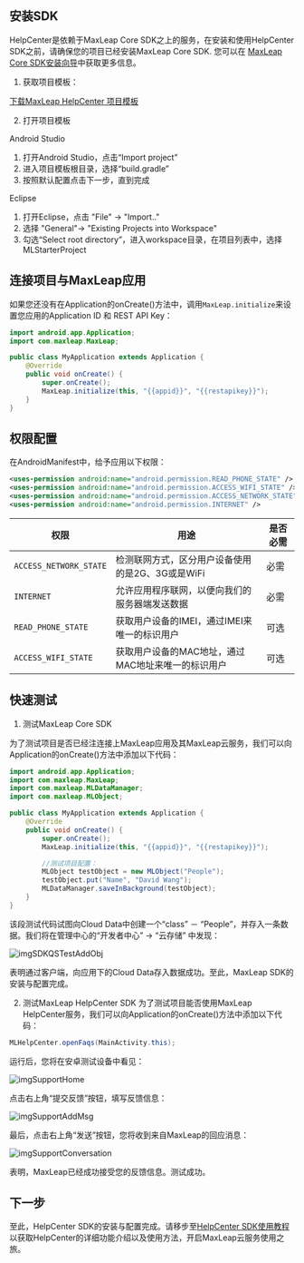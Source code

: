 ##	安装SDK

HelpCenter是依赖于MaxLeap Core SDK之上的服务，在安装和使用HelpCenter SDK之前，请确保您的项目已经安装MaxLeap Core SDK. 您可以在 [MaxLeap Core SDK安装向导](ML_DOCS_LINK_PLACEHOLDER_SDK_QUICKSTART_ANDROID)中获取更多信息。

1.	获取项目模板：

<a class="download-sdk" href="...">下载MaxLeap HelpCenter 项目模板</a>

2.	打开项目模板

Android Studio

1. 	打开Android Studio，点击“Import project”
2. 	进入项目模板根目录，选择“build.gradle”
3. 	按照默认配置点击下一步，直到完成

Eclipse

1.	打开Eclipse，点击 "File" -> "Import.."
2. 	选择 "General"-> "Existing Projects into Workspace"
3. 	勾选“Select root directory”，进入workspace目录，在项目列表中，选择MLStarterProject

##	连接项目与MaxLeap应用

如果您还没有在Application的onCreate()方法中，调用`MaxLeap.initialize`来设置您应用的Application ID 和 REST API Key：

```java
import android.app.Application;
import com.maxleap.MaxLeap;

public class MyApplication extends Application {
	@Override
	public void onCreate() {
		super.onCreate();
		MaxLeap.initialize(this, "{{appid}}", "{{restapikey}}");
	}
}
```

##	权限配置

在AndroidManifest中，给予应用以下权限：

```xml
<uses-permission android:name="android.permission.READ_PHONE_STATE" />
<uses-permission android:name="android.permission.ACCESS_WIFI_STATE" />
<uses-permission android:name="android.permission.ACCESS_NETWORK_STATE" />
<uses-permission android:name="android.permission.INTERNET" />
```

权限|用途|是否必需
---|---|---
`ACCESS_NETWORK_STATE`|		检测联网方式，区分用户设备使用的是2G、3G或是WiFi| 必需
`INTERNET`| 	允许应用程序联网，以便向我们的服务器端发送数据| 必需
`READ_PHONE_STATE`| 	获取用户设备的IMEI，通过IMEI来唯一的标识用户| 可选
`ACCESS_WIFI_STATE`| 	获取用户设备的MAC地址，通过MAC地址来唯一的标识用户| 可选

##	快速测试

1. 测试MaxLeap Core SDK

为了测试项目是否已经注连接上MaxLeap应用及其MaxLeap云服务，我们可以向Application的onCreate()方法中添加以下代码：

```java
import android.app.Application;
import com.maxleap.MaxLeap;
import com.maxleap.MLDataManager;
import com.maxleap.MLObject;

public class MyApplication extends Application {
	@Override
	public void onCreate() {
		super.onCreate();
		MaxLeap.initialize(this, "{{appid}}", "{{restapikey}}");

		//测试项目配置：
		MLObject testObject = new MLObject("People");
		testObject.put("Name", "David Wang");
		MLDataManager.saveInBackground(testObject);
	}
}
```

该段测试代码试图向Cloud Data中创建一个“class” － “People”，并存入一条数据。我们将在管理中心的“开发者中心” -> “云存储” 中发现：

![imgSDKQSTestAddObj](../../../images/imgSDKQSTestAddObj.png)

表明通过客户端，向应用下的Cloud Data存入数据成功。至此，MaxLeap SDK的安装与配置完成。

2. 测试MaxLeap HelpCenter SDK
为了测试项目能否使用MaxLeap HelpCenter服务，我们可以向Application的onCreate()方法中添加以下代码：

```java
MLHelpCenter.openFaqs(MainActivity.this);
```

运行后，您将在安卓测试设备中看见：

![imgSupportHome](../../../images/imgSupportHome.png)

点击右上角“提交反馈”按钮，填写反馈信息：

![imgSupportAddMsg](../../../images/imgSupportAddMsg.png)

最后，点击右上角“发送”按钮，您将收到来自MaxLeap的回应消息：

![imgSupportConversation](../../../images/imgSupportConversation.png)

表明，MaxLeap已经成功接受您的反馈信息。测试成功。

## 下一步

至此，HelpCenter SDK的安装与配置完成。请移步至[HelpCenter SDK使用教程](ML_DOCS_GUIDE_LINK_PLACEHOLDER_ANDROID#SUPPORT_ZH)以获取HelpCenter的详细功能介绍以及使用方法，开启MaxLeap云服务使用之旅。